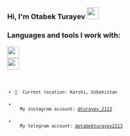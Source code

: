 ### Hi, I'm Otabek Turayev <img src="https://media.giphy.com/media/hvRJCLFzcasrR4ia7z/giphy.gif" width="27px">

### Languages and tools I work with:

<code><img src="https://media.giphy.com/media/hvRJCLFzcasrR4ia7z/giphy.gif](https://seeklogo.com/images/H/html5-without-wordmark-black-white-logo-104D0855A4-seeklogo.com.png" width="27px">
<code><img src="https://media.giphy.com/media/hvRJCLFzcasrR4ia7z/giphy.gif](https://seeklogo.com/images/H/html5-without-wordmark-black-white-logo-104D0855A4-seeklogo.com.png(https://img.freepik.com/free-icon/css-3_318-565874.jpg?w=2000))" width="27px">
- 📍&nbsp; Current location: Karshi, Uzbekistan
- <img src="https://upload.wikimedia.org/wikipedia/commons/thumb/5/58/Instagram-Icon.png/1200px-Instagram-Icon.png" width="15px"> &nbsp; My instagram account: [@turayev_2113](https://instagram.com/turayev_2113/)
- <img src="https://w7.pngwing.com/pngs/224/500/png-transparent-telegram-logo-computer-icons-others-miscellaneous-blue-angle.png" width="15px"> &nbsp; My telegram account: [@otabekturayev2113](https://telegram.me/otabekturayev2113/)
